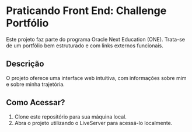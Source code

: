 # Praticando Front End: Challenge Portfólio

Este projeto faz parte do programa Oracle Next Education (ONE). Trata-se de um portfólio bem estruturado e com links externos funcionais.

## Descrição

O projeto oferece uma interface web intuitiva, com informações sobre mim e sobre minha trajetória.

## Como Acessar?

1. Clone este repositório para sua máquina local.
2. Abra o projeto utilizando o LiveServer para acessá-lo localmente.
 

